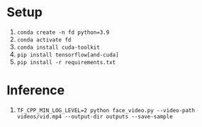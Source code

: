 # Setup

1. `conda create -n fd python=3.9`
2. `conda activate fd`
3. `conda install cuda-toolkit`
4. `pip install tensorflow[and-cuda]`
5. `pip install -r requirements.txt`

# Inference

1. `TF_CPP_MIN_LOG_LEVEL=2 python face_video.py --video-path videos/vid.mp4 --output-dir outputs --save-sample`
